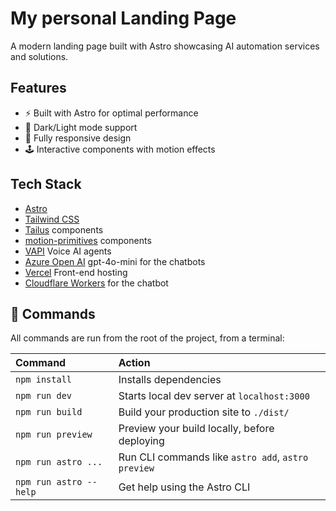# My personal Landing Page

A modern landing page built with Astro showcasing AI automation services and solutions.

## Features

- ⚡️ Built with Astro for optimal performance
- 🎨 Dark/Light mode support
- 📱 Fully responsive design
- 🕹️ Interactive components with motion effects

## Tech Stack

- [Astro](https://astro.build)
- [Tailwind CSS](https://tailwindcss.com)
- [Tailus](https://tailus.io) components
- [motion-primitives](https://motion-primitives.com/) components
- [VAPI](https://vapi.ai/) Voice AI agents
- [Azure Open AI](https://azure.microsoft.com/en-us/products/ai-services/openai-service) gpt-4o-mini for the chatbots
- [Vercel](vercel.com) Front-end hosting
- [Cloudflare Workers](https://www.cloudflare.com/developer-platform/products/workers/) for the chatbot





## 🧞 Commands

All commands are run from the root of the project, from a terminal:

| Command                | Action                                             |
| :--------------------- | :------------------------------------------------- |
| `npm install`          | Installs dependencies                              |
| `npm run dev`          | Starts local dev server at `localhost:3000`        |
| `npm run build`        | Build your production site to `./dist/`            |
| `npm run preview`      | Preview your build locally, before deploying       |
| `npm run astro ...`    | Run CLI commands like `astro add`, `astro preview` |
| `npm run astro --help` | Get help using the Astro CLI                       |

